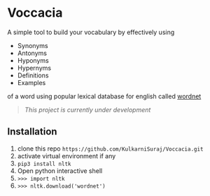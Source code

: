 # Voccacia
A simple tool to build your vocabulary
by effectively using

* Synonyms
* Antonyms
* Hyponyms
* Hypernyms
* Definitions
* Examples

of a word using popular lexical database for english called [wordnet](https://wordnet.princeton.edu/)
> _This project is currently under development_

## Installation

1. clone this repo `https://github.com/KulkarniSuraj/Voccacia.git`
2. activate virtual environment if any
3. `pip3 install nltk`
4. Open python interactive shell
5. `>>> import nltk`
4. `>>> nltk.download('wordnet')`
